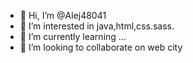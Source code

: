- 👋 Hi, I’m @Alej48041
- 👀 I’m interested in java,html,css.sass.
- 🌱 I’m currently learning ...
- 💞️ I’m looking to collaborate on web city

<!---
Alej48041/Alej48041 is a ✨ special ✨ repository because its `README.md` (this file) appears on your GitHub profile.
You can click the Preview link to take a look at your changes.
--->
